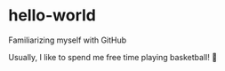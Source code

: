 # hello-world
Familiarizing myself with GitHub


Usually, I like to spend me free time playing basketball! 🏀

